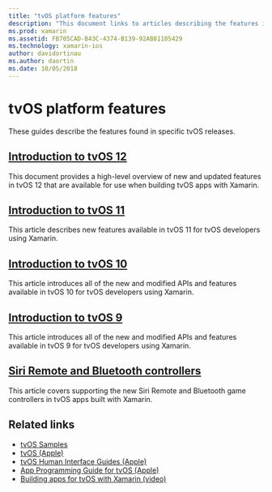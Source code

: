 ```yaml
---
title: "tvOS platform features"
description: "This document links to articles describing the features included in various tvOS releases. It also links to a document that describes the Siri Remote and Bluetooth controllers."
ms.prod: xamarin
ms.assetid: FB705CAD-B43C-4374-B139-92AB81185429
ms.technology: xamarin-ios
author: davidortinau
ms.author: daortin
ms.date: 10/05/2018
---
```

# tvOS platform features

These guides describe the features found in specific tvOS releases.

## [Introduction to tvOS 12](~/ios/tvos/platform/introduction-to-tvos12/index.md)

This document provides a high-level overview of new and updated features in
tvOS 12 that are available for use when building tvOS apps with Xamarin.

## [Introduction to tvOS 11](~/ios/tvos/platform/introduction-to-tvos11.md)

This article describes new features available in tvOS 11 for
tvOS developers using Xamarin.

## [Introduction to tvOS 10](~/ios/tvos/platform/introduction-to-tvos10/index.md)

This article introduces all of the new and modified APIs and features
available in tvOS 10 for tvOS developers using Xamarin.

## [Introduction to tvOS 9](~/ios/tvos/platform/tvos9.md)

This article introduces all of the new and modified APIs and features
available in tvOS 9 for tvOS developers using Xamarin.

## [Siri Remote and Bluetooth controllers](~/ios/tvos/platform/remote-bluetooth.md)

This article covers supporting the new Siri Remote and Bluetooth game
controllers in tvOS apps built with Xamarin.

## Related links

- [tvOS Samples](/samples/browse/?products=xamarin&term=Xamarin.iOS%2btvOS)
- [tvOS (Apple)](https://developer.apple.com/tvos/)
- [tvOS Human Interface Guides (Apple)](https://developer.apple.com/tvos/human-interface-guidelines/)
- [App Programming Guide for tvOS (Apple)](https://developer.apple.com/library/prerelease/tvos/documentation/General/Conceptual/AppleTV_PG/)
- [Building apps for tvOS with Xamarin (video)](https://university.xamarin.com/lightninglectures/tvos-with-xamarin)